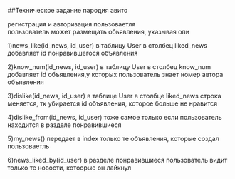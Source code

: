 ##Техническое задание
пародия авито

регистрация и авторизация пользоваетля  
пользователь может размещать обьявления, указывая опи

1)news_like(id_news, id_user)
в таблицу User в столбец liked_news добавляет id понравившегося объявления

2)know_num(id_news, id_user)
в таблицу User в столбец know_num добавляет id объявления,у которых пользователь знает номер автора объявления

3)dislike(id_news, id_user)
в таблице User в столбце liked_news строка меняется, тк убирается id объявления, которое больше не нравится

4)dislike_from(id_news, id_user)
тоже самое только если пользователь находится в разделе понравившиеся


5)my_news()
передает в index только те объявления, которые создал пользоваетль

6)news_liked_by(id_user)
в разделе понравившиеся пользователь видит только те новости, котоорые он лайкнул
